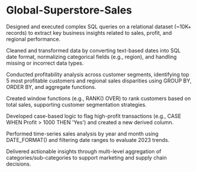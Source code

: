 # Global-Superstore-Sales

Designed and executed complex SQL queries on a relational dataset (~10K+ records) to extract key business insights related to sales, profit, and regional performance.

Cleaned and transformed data by converting text-based dates into SQL date format, normalizing categorical fields (e.g., region), and handling missing or incorrect data types.

Conducted profitability analysis across customer segments, identifying top 5 most profitable customers and regional sales disparities using GROUP BY, ORDER BY, and aggregate functions.

Created window functions (e.g., RANK() OVER) to rank customers based on total sales, supporting customer segmentation strategies.

Developed case-based logic to flag high-profit transactions (e.g., CASE WHEN Profit > 1000 THEN 'Yes') and created a new derived column.

Performed time-series sales analysis by year and month using DATE_FORMAT() and filtering date ranges to evaluate 2023 trends.

Delivered actionable insights through multi-level aggregation of categories/sub-categories to support marketing and supply chain decisions.
